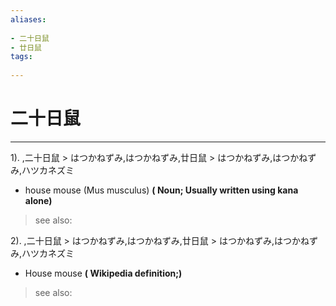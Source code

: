 ```yaml
---
aliases:
    
- 二十日鼠
- 廿日鼠
tags:
    
---
```


# 二十日鼠
---
1).
,二十日鼠 > はつかねずみ,はつかねずみ,廿日鼠 > はつかねずみ,はつかねずみ,ハツカネズミ

- house mouse (Mus musculus)
**( Noun; Usually written using kana alone)**
> see also: 
            
2).
,二十日鼠 > はつかねずみ,はつかねずみ,廿日鼠 > はつかねずみ,はつかねずみ,ハツカネズミ

- House mouse
**( Wikipedia definition;)**
> see also: 
            